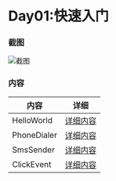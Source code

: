 # Day01:快速入门

### 截图
![截图](https://github.com/BruceAnda/Android52Base/blob/master/screenshort/day01/pic/pic.png)

### 内容
| 内容 | 详细 |
|-----|-----|
| HelloWorld | [详细内容](https://github.com/BruceAnda/Android52Base/tree/master/app/src/main/java/zhaoliang/com/android52base/activity/day01/helloworld) |
| PhoneDialer | [详细内容](https://github.com/BruceAnda/Android52Base/tree/master/app/src/main/java/zhaoliang/com/android52base/activity/day01/phonedialer) |
| SmsSender | [详细内容](https://github.com/BruceAnda/Android52Base/tree/master/app/src/main/java/zhaoliang/com/android52base/activity/day01/smssender) |
| ClickEvent | [详细内容](https://github.com/BruceAnda/Android52Base/tree/master/app/src/main/java/zhaoliang/com/android52base/activity/day01/clickevent) |